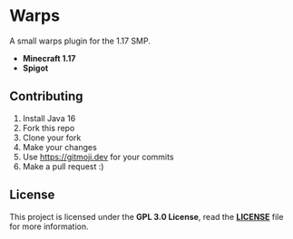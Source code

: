 # Warps

A small warps plugin for the 1.17 SMP.

- **Minecraft 1.17**
- **Spigot**

## Contributing

1. Install Java 16
2. Fork this repo
3. Clone your fork
4. Make your changes
5. Use https://gitmoji.dev for your commits
6. Make a pull request :)

## License

This project is licensed under the **GPL 3.0 License**, read the [**LICENSE**](/LICENSE) file for more information.
